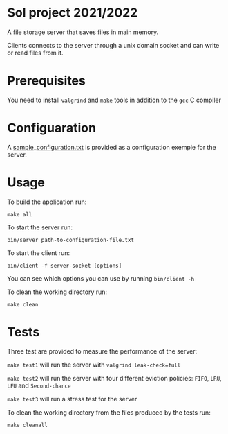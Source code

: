 # Sol project 2021/2022
A file storage server that saves files in main memory.

Clients connects to the server through a unix domain socket and can write or read files from it.

# Prerequisites

You need to install `valgrind` and `make` tools in addition to the `gcc` C compiler

# Configuaration

A [sample_configuration.txt](https://github.com/Rodrigo-Casella/file-storage-server/blob/master/sample_config.txt) is provided as a configuration
exemple for the server.

# Usage

To build the application run:

`make all`

To start the server run:

`bin/server path-to-configuration-file.txt`

To start the client run:

`bin/client -f server-socket [options]`

You can see which options you can use by running `bin/client -h`

To clean the working directory run:

`make clean`

# Tests

Three test are provided to measure the performance of the server:

`make test1` will run the server with `valgrind leak-check=full`

`make test2` will run the server with four different eviction policies: `FIFO`, `LRU`, `LFU` and `Second-chance`

`make test3` will run a stress test for the server

To clean the working directory from the files produced by the tests run:

`make cleanall`
